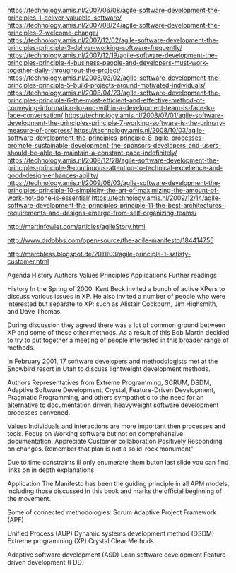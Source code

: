 
https://technology.amis.nl/2007/06/08/agile-software-development-the-principles-1-deliver-valuable-software/
https://technology.amis.nl/2007/08/24/agile-software-development-the-principles-2-welcome-change/
https://technology.amis.nl/2007/12/02/agile-software-development-the-principles-principle-3-deliver-working-software-frequently/
https://technology.amis.nl/2007/12/19/agile-software-development-the-principles-principle-4-business-people-and-developers-must-work-together-daily-throughout-the-project/
https://technology.amis.nl/2008/03/02/agile-software-development-the-principles-principle-5-build-projects-around-motivated-individuals/
https://technology.amis.nl/2008/04/23/agile-software-development-the-principles-principle-6-the-most-efficient-and-effective-method-of-conveying-information-to-and-within-a-development-team-is-face-to-face-conversation/
https://technology.amis.nl/2008/07/01/agile-software-development-the-principles-principle-7-working-software-is-the-primary-measure-of-progress/
https://technology.amis.nl/2008/10/03/agile-software-development-the-principles-principle-8-agile-processes-promote-sustainable-development-the-sponsors-developers-and-users-should-be-able-to-maintain-a-constant-pace-indefinitely/
https://technology.amis.nl/2008/12/28/agile-software-development-the-principles-principle-9-continuous-attention-to-technical-excellence-and-good-design-enhances-agility/
https://technology.amis.nl/2009/08/03/agile-software-development-the-principles-principle-10-simplicity-the-art-of-maximizing-the-amount-of-work-not-done-is-essential/
https://technology.amis.nl/2009/12/14/agile-software-development-the-principles-principle-11-the-best-architectures-requirements-and-designs-emerge-from-self-organizing-teams/


http://martinfowler.com/articles/agileStory.html

http://www.drdobbs.com/open-source/the-agile-manifesto/184414755

http://marcbless.blogspot.de/2011/03/agile-principle-1-satisfy-customer.html



Agenda
History
Authors
Values
Principles
Applications
Further readings

History 
In the Spring of 2000. Kent Beck invited a bunch of active XPers to discuss various issues in XP. He also invited a number of people who were interested but separate to XP: such as Alistair Cockburn, Jim Highsmith, and Dave Thomas.

During discussion they agreed there was a lot of common ground between XP and some of these other methods. As a result of this Bob Martin decided to try to put together a meeting of people interested in this broader range of methods.

In February 2001, 17 software developers and methodologists met at the Snowbird resort in Utah to discuss lightweight development methods.

Authors
Representatives from Extreme Programming, SCRUM, DSDM, Adaptive Software Development, Crystal, Feature-Driven Development, Pragmatic Programming, and others sympathetic to the need for an alternative to documentation driven, heavyweight software development processes convened.




Values
Individuals and interactions are more important then processes and tools.
Focus on Working software but not on comprehensive documentation.
Appreciate Customer collaboration 
Positively Responding on changes.  Remember that plan is not a solid-rock monument"

Due to time constraints ill only enumerate them buton last slide you can find links on in depth explanations

Application
The 
Manifesto has been the guiding principle in all APM models, including those discussed in this book and marks the official beginning of the 
movement.


Some of connected methodologies:
Scrum
Adaptive Project Framework (APF)

Unified Process (AUP)
Dynamic systems development method (DSDM)
Extreme programming (XP)
Crystal Clear Methods


Adaptive software development (ASD)
Lean software development
Feature-driven development (FDD)

